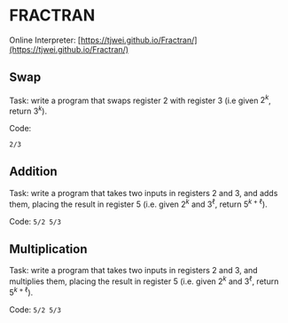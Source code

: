 # FRACTRAN

Online Interpreter: [https://tjwei.github.io/Fractran/](https://tjwei.github.io/Fractran/)

## Swap
Task: write a program that swaps register $2$ with register $3$ (i.e given $2^k$, return $3^k$).

Code:

```2/3```

## Addition

Task: write a program that takes two inputs in registers $2$ and $3$, and adds them, placing the result in register $5$ (i.e. given $2^k$ and $3^\ell$, return $5^{k+\ell}$).

Code:
```5/2 5/3```

## Multiplication

Task: write a program that takes two inputs in registers $2$ and $3$, and multiplies them, placing the result in register $5$ (i.e. given $2^k$ and $3^\ell$, return $5^{k+\ell}$).

Code:
```5/2 5/3```
